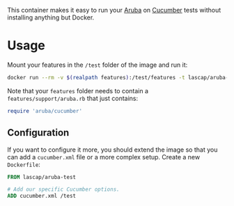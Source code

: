 This container makes it easy to run your
[Aruba](https://github.com/cucumber/aruba) on [Cucumber](https://cucumber.io)
tests without installing anything but Docker.

# Usage

Mount your features in the `/test` folder of the image and run it:

``` bash
docker run --rm -v $(realpath features):/test/features -t lascap/aruba-test
```

Note that your `features` folder needs to contain a `features/support/aruba.rb`
that just contains:

``` ruby
require 'aruba/cucumber'
```

## Configuration

If you want to configure it more, you should extend the image so that you can add a `cucumber.xml` file or a more complex setup. Create a new `Dockerfile`:

``` dockerfile
FROM lascap/aruba-test

# Add our specific Cucumber options.
ADD cucumber.xml /test
```
